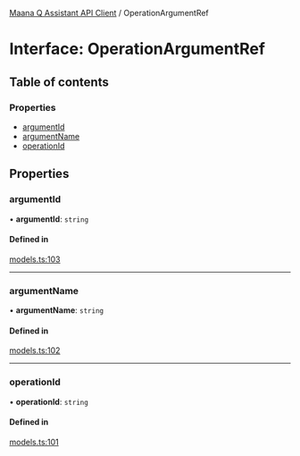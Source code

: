 [Maana Q Assistant API Client](../README.md) / OperationArgumentRef

# Interface: OperationArgumentRef

## Table of contents

### Properties

- [argumentId](OperationArgumentRef.md#argumentid)
- [argumentName](OperationArgumentRef.md#argumentname)
- [operationId](OperationArgumentRef.md#operationid)

## Properties

### argumentId

• **argumentId**: `string`

#### Defined in

[models.ts:103](https://github.com/maana-io/q-assistant-client/blob/develop/src/models.ts#L103)

___

### argumentName

• **argumentName**: `string`

#### Defined in

[models.ts:102](https://github.com/maana-io/q-assistant-client/blob/develop/src/models.ts#L102)

___

### operationId

• **operationId**: `string`

#### Defined in

[models.ts:101](https://github.com/maana-io/q-assistant-client/blob/develop/src/models.ts#L101)
